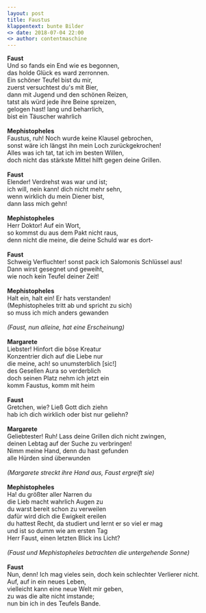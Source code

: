 ```yaml
---
layout: post
title: Faustus
klappentext: bunte Bilder
<> date: 2018-07-04 22:00
<> author: contentmaschine
---
```


<b>Faust</b> <br>
Und so fands ein End wie es begonnen, <br>
das holde Glück es ward zerronnen. <br>
Ein schöner Teufel bist du mir, <br>
zuerst versuchtest du's mit Bier, <br>
dann mit Jugend und den schönen Reizen, <br>
tatst als würd jede ihre Beine spreizen, <br>
gelogen hast! lang und beharrlich, <br>
bist ein Täuscher wahrlich <br> <br>
<b>Mephistopheles</b> <br>
Faustus, ruh! Noch wurde keine Klausel gebrochen, <br>
sonst wäre ich längst ihn mein Loch zurückgekrochen! <br>
Alles was ich tat, tat ich im besten Willen, <br>
doch nicht das stärkste Mittel hilft gegen deine Grillen. <br> <br>
<b>Faust</b> <br>
Elender! Verdrehst was war und ist; <br>
ich will, nein kann! dich nicht mehr sehn, <br>
wenn wirklich du mein Diener bist, <br>
dann lass mich gehn! <br> <br>
<b>Mephistopheles</b> <br>
Herr Doktor! Auf ein Wort, <br>
so kommst du aus dem Pakt nicht raus, <br>
denn nicht die meine, die deine Schuld war es dort- <br> <br>
<b>Faust</b> <br>
Schweig Verfluchter! sonst pack ich Salomonis Schlüssel aus! <br>
Dann wirst gesegnet und geweiht, <br>
wie noch kein Teufel deiner Zeit! <br> <br>
<b>Mephistopheles</b> <br>
Halt ein, halt ein! Er hats verstanden! <br>
(Mephistopheles tritt ab und spricht zu sich) <br>
so muss ich mich anders gewanden <br> <br>
<i>(Faust, nun alleine, hat eine Erscheinung)</i> <br> <br>
<b>Margarete</b> <br>
Liebster! Hinfort die böse Kreatur <br>
Konzentrier dich auf die Liebe nur <br>
die meine, ach! so unumsterblich [sic!] <br>
des Gesellen Aura so verderblich <br>
doch seinen Platz nehm ich jetzt ein <br>
komm Faustus, komm mit heim <br> <br>
<b>Faust</b> <br>
Gretchen, wie? Ließ Gott dich ziehn <br>
hab ich dich wirklich oder bist nur geliehn? <br> <br>
<b>Margarete</b> <br>
Geliebtester! Ruh! Lass deine Grillen dich nicht zwingen, <br>
deinen Lebtag auf der Suche zu verbringen! <br>
Nimm meine Hand, denn du hast gefunden <br>
alle Hürden sind überwunden <br> <br>
<i>(Margarete streckt ihre Hand aus, Faust ergreift sie)</i> <br> <br>
<b>Mephistopheles</b> <br>
Ha! du größter aller Narren du <br>
die Lieb macht wahrlich Augen zu <br>
du warst bereit schon zu verweilen <br>
dafür wird dich die Ewigkeit ereilen <br>
du hattest Recht, da studiert und lernt er so viel er mag <br>
und ist so dumm wie am ersten Tag <br>
Herr Faust, einen letzten Blick ins Licht? <br> <br>
<i>(Faust und Mephistopheles betrachten die untergehende Sonne)</i> <br> <br>
<b>Faust</b> <br>
Nun, denn! Ich mag vieles sein, doch kein schlechter Verlierer nicht. <br>
Auf, auf in ein neues Leben, <br>
vielleicht kann eine neue Welt mir geben, <br>
zu was die alte nicht imstande; <br>
nun bin ich in des Teufels Bande. <br>
